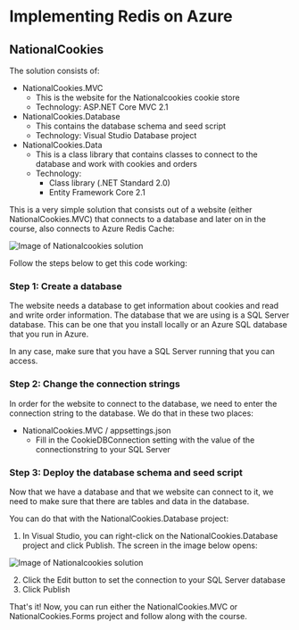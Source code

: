 # Implementing Redis on Azure

## NationalCookies
The solution consists of:

 - NationalCookies.MVC
	 - This is the website for the Nationalcookies cookie store
	 - Technology: ASP.NET Core MVC 2.1	  	 
 - NationalCookies.Database
	 - This contains the database schema and seed script
	 - Technology: Visual Studio Database project
 - NationalCookies.Data
	 - This is a class library that contains classes to connect to the database and work with cookies and orders
	 - Technology: 
	 	- Class library (.NET Standard 2.0)
		- Entity Framework Core 2.1
		
This is a very simple solution that consists out of a website (either NationalCookies.MVC) that connects to a database and later on in the course, also connects to Azure Redis Cache:


![Image of Nationalcookies solution](https://dnz.blob.core.windows.net/cdn/Nationalcookies%20solution.png)


Follow the steps below to get this code working:

### Step 1: Create a database
The website needs a database to get information about cookies and read and write order information. The database that we are using is a SQL Server database. This can be one that you install locally or an Azure SQL database that you run in Azure. 

In any case, make sure that you have a SQL Server running that you can access.

### Step 2: Change the connection strings
In order for the website to connect to the database, we need to enter the connection string to the database.
We do that in these two places:

-  NationalCookies.MVC / appsettings.json
	- Fill in the CookieDBConnection setting with the value of the connectionstring to your SQL Server	

### Step 3: Deploy the database schema and seed script
Now that we have a database and that we website can connect to it, we need to make sure that there are tables and data in the database.

You can do that with the NationalCookies.Database project:
1. In Visual Studio, you can right-click on the NationalCookies.Database project and click Publish. The screen in the image below opens:

![Image of Nationalcookies solution](https://dnz.blob.core.windows.net/cdn/Publish%20database%20screen.png)

2. Click the Edit button to set the connection to your SQL Server database
3. Click Publish

That's it! Now, you can run either the NationalCookies.MVC or NationalCookies.Forms project and follow along with the course. 

